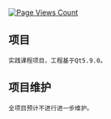[![Page Views Count](https://badges.toozhao.com/badges/01F20CRNXH55SP86JJKQ9A2DR0/green.svg)](https://badges.toozhao.com/stats/01F20CRNXH55SP86JJKQ9A2DR0 "Get your own page views count badge on badges.toozhao.com")
## 项目
    实践课程项目，工程基于Qt5.9.0。

## 项目维护
    全项目预计不进行进一步维护。
